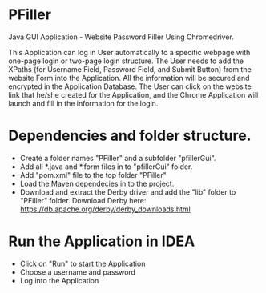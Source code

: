 # PFiller

Java GUI Application - Website Password Filler Using Chromedriver.

This Application can log in User automatically to a specific webpage with one-page login or two-page login structure.
The User needs to add the XPaths (for Username Field, Password Field, and Submit Button) from the website Form into the Application. All the information will be secured and encrypted in the Application Database.
The User can click on the website link that he/she created for the Application, and the Chrome Application will launch and fill in the information for the login.

# Dependencies and folder structure.

- Create a folder names "PFiller" and a subfolder "pfillerGui".
- Add all *.java and *.form files in to "pfillerGui" folder.
- Add "pom.xml" file to the top folder "PFiller"
- Load the Maven dependecies in to the project. 
- Download and extract the Derby driver and add the "lib" folder to "PFiller" folder.
  Download Derby here: https://db.apache.org/derby/derby_downloads.html

# Run the Application in IDEA

- Click on "Run" to start the Application
- Choose a username and password 
- Log into the Application

  

  
  
